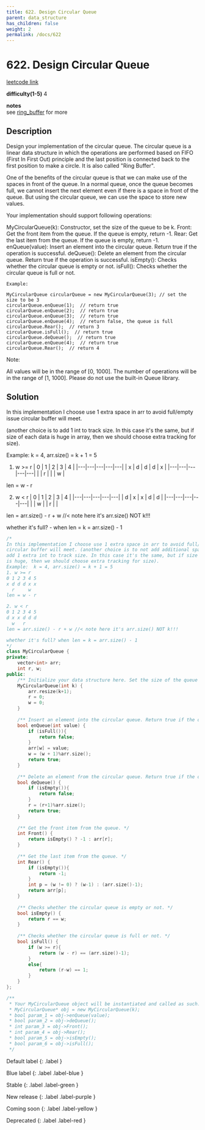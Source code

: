 ```yaml
---
title: 622. Design Circular Queue
parent: data_structure
has_children: false
weight: 2
permalink: /docs/622
---
```

# 622. Design Circular Queue
[leetcode link](https://leetcode.com/problems/design-circular-queue/)

**difficulty(1-5)** 
4

**notes**   
see [ring_buffer](docs/ring_buffer) for more

## Description
Design your implementation of the circular queue. The circular queue is a linear data structure in which the operations are performed based on FIFO (First In First Out) principle and the last position is connected back to the first position to make a circle. It is also called "Ring Buffer".

One of the benefits of the circular queue is that we can make use of the spaces in front of the queue. In a normal queue, once the queue becomes full, we cannot insert the next element even if there is a space in front of the queue. But using the circular queue, we can use the space to store new values.

Your implementation should support following operations:

MyCircularQueue(k): Constructor, set the size of the queue to be k.
Front: Get the front item from the queue. If the queue is empty, return -1.
Rear: Get the last item from the queue. If the queue is empty, return -1.
enQueue(value): Insert an element into the circular queue. Return true if the operation is successful.
deQueue(): Delete an element from the circular queue. Return true if the operation is successful.
isEmpty(): Checks whether the circular queue is empty or not.
isFull(): Checks whether the circular queue is full or not.
 
```
Example:

MyCircularQueue circularQueue = new MyCircularQueue(3); // set the size to be 3
circularQueue.enQueue(1);  // return true
circularQueue.enQueue(2);  // return true
circularQueue.enQueue(3);  // return true
circularQueue.enQueue(4);  // return false, the queue is full
circularQueue.Rear();  // return 3
circularQueue.isFull();  // return true
circularQueue.deQueue();  // return true
circularQueue.enQueue(4);  // return true
circularQueue.Rear();  // return 4
 ```
Note:

All values will be in the range of [0, 1000].
The number of operations will be in the range of [1, 1000].
Please do not use the built-in Queue library.


## Solution
In this implementation I choose use 1 extra space in arr to avoid full/empty issue
circular buffer will meet. 

(another choice is to add 1 int to track size. In this case it's the same, but if size of each data
is huge in array, then we should choose extra tracking for size).

Example:  k = 4, arr.size() = k + 1 = 5

1. w >= r
| 0 | 1 | 2 | 3 | 4 |
|---|---|---|---|---|
| x | d | d | d | x |
|---|---|---|---|---|
|   | r |   |   | w |

len = w - r

2. w < r
| 0 | 1 | 2 | 3 | 4 |
|---|---|---|---|---|
| d | x | x | d | d |
|---|---|---|---|---|
|   | w |   | r |   |

len = arr.size() - r + w //< note here it's arr.size() NOT k!!!

whether it's full? 
    - when len = k = arr.size() - 1


```c++
/*
In this implementation I choose use 1 extra space in arr to avoid full/empty issue
circular buffer will meet. (another choice is to not add additional space in arr, but
add 1 extra int to track size. In this case it's the same, but if size of each data
is huge, then we should choose extra tracking for size).
Example:  k = 4, arr.size() = k + 1 = 5
1. w >= r
0 1 2 3 4 5
x d d d x x
  r     w
len = w - r

2. w < r
0 1 2 3 4 5
d x x d d d
  w   r
len = arr.size() - r + w //< note here it's arr.size() NOT k!!!

whether it's full? when len = k = arr.size() - 1
*/
class MyCircularQueue {
private:
    vector<int> arr;
    int r, w;
public:
    /** Initialize your data structure here. Set the size of the queue to be k. */
    MyCircularQueue(int k) {
        arr.resize(k+1);
        r = 0;
        w = 0;
    }
    
    /** Insert an element into the circular queue. Return true if the operation is successful. */
    bool enQueue(int value) {
        if (isFull()){
            return false;
        }
        arr[w] = value;
        w = (w + 1)%arr.size();
        return true;
    }
    
    /** Delete an element from the circular queue. Return true if the operation is successful. */
    bool deQueue() {
        if (isEmpty()){
            return false;
        }
        r = (r+1)%arr.size();
        return true;
    }
    
    /** Get the front item from the queue. */
    int Front() {
        return isEmpty() ? -1 : arr[r];
    }
    
    /** Get the last item from the queue. */
    int Rear() {
        if (isEmpty()){
            return -1;
        }
        int p = (w != 0) ? (w-1) : (arr.size()-1);
        return arr[p];
    }
    
    /** Checks whether the circular queue is empty or not. */
    bool isEmpty() {
        return r == w;
    }
    
    /** Checks whether the circular queue is full or not. */
    bool isFull() {
        if (w >= r){
            return (w - r) == (arr.size()-1);
        }
        else{
            return (r-w) == 1;
        }
    }
};

/**
 * Your MyCircularQueue object will be instantiated and called as such:
 * MyCircularQueue* obj = new MyCircularQueue(k);
 * bool param_1 = obj->enQueue(value);
 * bool param_2 = obj->deQueue();
 * int param_3 = obj->Front();
 * int param_4 = obj->Rear();
 * bool param_5 = obj->isEmpty();
 * bool param_6 = obj->isFull();
 */
```

Default label
{: .label }

Blue label
{: .label .label-blue }

Stable
{: .label .label-green }

New release
{: .label .label-purple }

Coming soon
{: .label .label-yellow }

Deprecated
{: .label .label-red }
